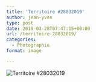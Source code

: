 ```yaml
---
title: 'Territoire #28032019'
author: jean-yves
type: post
date: 2019-03-28T07:47:15+00:00
url: /territoire-28032019/
categories:
  - Photographie
format: image

---
```

![Territoire #28032019](./img_0085.jpg)
